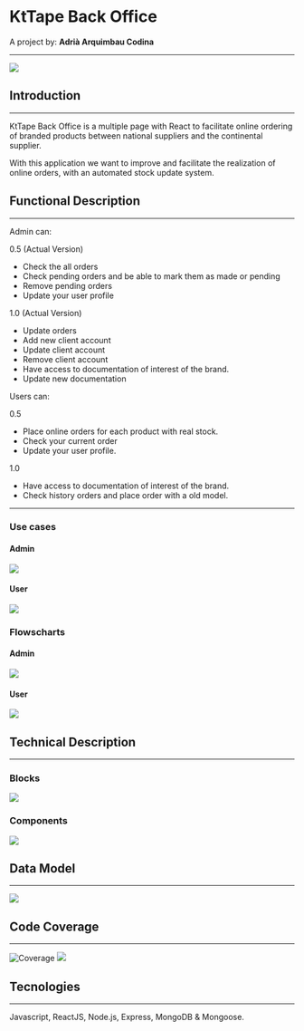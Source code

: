 # KtTape Back Office
A project by:
    **Adrià Arquimbau Codina**

---


![](https://kttape.es/wp-content/uploads/2019/02/Logo-sense-fons-dreta-blanc.png)

## **Introduction**
---
KtTape Back Office is a multiple page with React to facilitate online ordering of branded products between national suppliers and the continental supplier.

With this application we want to improve and facilitate the realization of online orders, with an automated stock update system.


## **Functional Description**
---
Admin can:

0.5 (Actual Version)
+ Check the all orders
+ Check pending orders and be able to mark them as made or pending
+ Remove pending orders
+ Update your user profile

1.0 (Actual Version)
+ Update orders
+ Add new client account
+ Update client account
+ Remove client account
+ Have access to documentation of interest of the brand.
+ Update new documentation

Users can:

0.5
+ Place online orders for each product with real stock.
+ Check your current order 
+ Update your user profile.

1.0
+ Have access to documentation of interest of the brand.
+ Check history orders and place order with a old model.

---

### Use cases

#### Admin
![](./images/admin-cases.png)

#### User
![](./images/user-cases.png)

### Flowscharts

#### Admin
![](./images/admin-flow.png)

#### User
![](./images/user-flow.png)



## **Technical Description**
---

### **Blocks**
![](./images/blocks.png)
### **Components**
![](./images/components.png)

<!-- ### **React Components**
 -->

## **Data Model**
---
![](./images/data-model.png)

## **Code Coverage**
---
![Coverage](https://img.shields.io/badge/Coverage-95%25-green.svg)
![](./images/test-api.png)

## **Tecnologies**
---

Javascript, ReactJS, Node.js, Express, MongoDB & Mongoose.